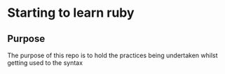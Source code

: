 # Starting to learn ruby

## Purpose

The purpose of this repo is to hold the practices being undertaken whilst getting used to the syntax
